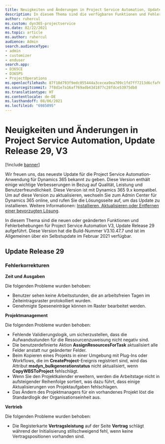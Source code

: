 ```yaml
---
title: Neuigkeiten und Änderungen in Project Service Automation, Update Release 29, V3
description: In diesem Thema sind die verfügbaren Funktionen und Fehlerbehebungen für Project Service Automation Update Release 29, V3 aufgeführt.
author: ruhercul
ms.custom: dyn365-projectservice
ms.date: 02/22/2021
ms.topic: article
ms.author: ruhercul
audience: Admin
search.audienceType:
- admin
- customizer
- enduser
search.app:
- D365CE
- D365PS
- ProjectOperations
ms.openlocfilehash: 87f10d793f9edc055444a3cecea9ea709c1fd7ff7213d6cfaf6b3cbe83a6a5a6
ms.sourcegitcommit: 7f8d1e7a16af769adb43d1877c28fdce53975db8
ms.translationtype: HT
ms.contentlocale: de-DE
ms.lasthandoff: 08/06/2021
ms.locfileid: "6985095"
---
```

# <a name="whats-new-or-changed-in-project-service-automation-update-release-29-v3"></a>Neuigkeiten und Änderungen in Project Service Automation, Update Release 29, V3

[!include [banner](../includes/psa-now-project-operations.md)]

Wir freuen uns, das neueste Update für die Project Service Automation-Anwendung für Dynamics 365 bekannt zu geben. Diese Version enthält einige wichtige Verbesserungen in Bezug auf Qualität, Leistung und Benutzerfreundlichkeit. Diese Version ist mit Dynamics 365 9.x kompatibel. Um auf diese Version zu aktualisieren, wechseln Sie zum Admin Center für Dynamics 365 online, und rufen Sie die Lösungsseite auf, um das Update zu installieren. Weitere Informationen: [Installieren, Aktualisieren oder Entfernen einer bevorzugten Lösung](/power-platform/admin/install-remove-preferred-solution).

In diesem Thema sind die neuen oder geänderten Funktionen und Fehlerbehebungen für Project Service Automation V3, Update Release 29 aufgeführt. Diese Version hat die Build-Nummer V3.10.47.7 und ist im Allgemeinen über ein Selbstupdate im Februar 2021 verfügbar.

## <a name="update-release-29"></a>Update Release 29

### <a name="bug-fixes"></a>Fehlerkorrekturen

**Zeit und Ausgaben**

Die folgenden Probleme wurden behoben:

- Benutzer sehen keine Arbeitsstunden, die an arbeitsfreien Tagen im Zeiteintragsraster protokolliert wurden.
- Genehmigte Speseneinträge können im Raster bearbeitet werden.

**Projektmanagement**

Die folgenden Probleme wurden behoben:

- Fehlende Validierungslogik, um sicherzustellen, dass die Aufwandsstunden für die Ressourcenzuweisung nicht negativ sind.
- Die benutzerdefinierte Aktion **AssignResourcesForTask** aktualisiert alle Felder anstatt nur geänderter Felder.
- Beim Kopieren eines Projekts in einer Umgebung mit Plug-Ins oder Workflows, die im **CreateProject**-Ereignis registriert sind, wird das Attribut **msdyn_bulkgenerationstatus** nicht aktualisiert, wenn **CopyWBSToProject** fehlschlägt.
- Wenn Sie den Projektkalender erweitern, werden die Arbeitstage nicht in aufsteigender Reihenfolge sortiert, was dazu führt, dass einige Aktualisierungen von Projektaufgaben fehlschlagen.
- Das Ändern des Projektmanagers für ein vorhandenes Projekt löst die Standardlogik der Organisationseinheit aus.

**Vertrieb**

Die folgenden Probleme wurden behoben:

- Die Registerkarte **Vertragsleistung** auf der Seite **Vertrag** schlägt während der Initialisierung stillschweigend fehl, wenn keine Vertragspositionen vorhanden sind.